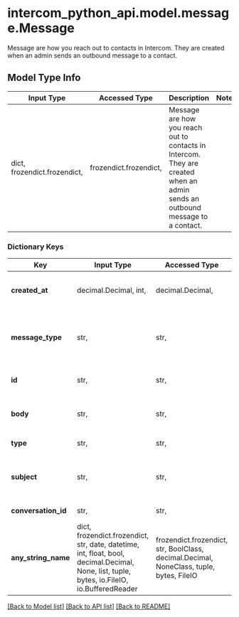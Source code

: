 # intercom_python_api.model.message.Message

Message are how you reach out to contacts in Intercom. They are created when an admin sends an outbound message to a contact.

## Model Type Info
Input Type | Accessed Type | Description | Notes
------------ | ------------- | ------------- | -------------
dict, frozendict.frozendict,  | frozendict.frozendict,  | Message are how you reach out to contacts in Intercom. They are created when an admin sends an outbound message to a contact. | 

### Dictionary Keys
Key | Input Type | Accessed Type | Description | Notes
------------ | ------------- | ------------- | ------------- | -------------
**created_at** | decimal.Decimal, int,  | decimal.Decimal,  | The time the conversation was created. | value must conform to RFC-3339 date-time
**message_type** | str,  | str,  | The type of message that was sent. Can be email, inapp, facebook or twitter. | must be one of ["email", "inapp", "facebook", "twitter", ] 
**id** | str,  | str,  | The id representing the message. | 
**body** | str,  | str,  | The message body, which may contain HTML. | 
**type** | str,  | str,  | The type of the message | 
**subject** | str,  | str,  | The subject of the message. Only present if message_type: email. | [optional] 
**conversation_id** | str,  | str,  | The associated conversation_id | [optional] 
**any_string_name** | dict, frozendict.frozendict, str, date, datetime, int, float, bool, decimal.Decimal, None, list, tuple, bytes, io.FileIO, io.BufferedReader | frozendict.frozendict, str, BoolClass, decimal.Decimal, NoneClass, tuple, bytes, FileIO | any string name can be used but the value must be the correct type | [optional]

[[Back to Model list]](../../README.md#documentation-for-models) [[Back to API list]](../../README.md#documentation-for-api-endpoints) [[Back to README]](../../README.md)


